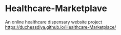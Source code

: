 # Healthcare-Marketplave
 An online healthcare dispensary website project
 https://duchessdiya.github.io/Healthcare-Marketplace/
